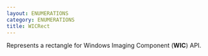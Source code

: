 ```yaml
---
layout: ENUMERATIONS
category: ENUMERATIONS
title: WICRect
---
```


Represents a rectangle for Windows Imaging Component (**WIC**) API.

